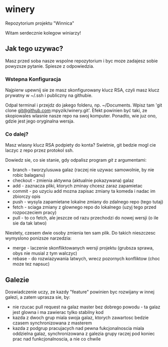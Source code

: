 # winery
Repozytorium projektu "Winnica"

Witam serdecznie kolegow winiarzy!

## Jak tego uzywac?

Masz przed soba nasze wspolne repozytorium i byc moze zadajesz sobie powyzsze pytanie.
Spiesze z odpowiedzia.

### Wstepna Konfiguracja

Najpierw upewnij sie ze masz skonfigurowany klucz RSA, czyli masz klucz prywatny w ~/.ssh i publiczny na githubie.

Odpal terminal i przejdz do jakego folderu, np. ~/Documents.
Wpisz tam 'git clone git@github.com:mpyzik/winery.git'.
Efekt powinien być taki, ze skopiowales wlasnie nasze repo na swoj komputer.
Ponadto, wie juz ono, gdzie jest jego oryginalna wersja.

### Co dalej?

Masz wlasny klucz RSA podpiety do konta? Swietnie, git bedzie mogl cie laczyc z repo przez protokol ssh.

Dowiedz sie, co sie stanie, gdy odpalisz program *git* z argumentami:
 * branch - tworzy/usuwa galaz (raczej nie uzywac samowolnie, by nie robic balaganu)
 * checkout - zmienia aktywna (aktualnie pokazywana) galaz
 * add - zaznacza pliki, ktorych zminay chcesz zaraz zapamietac
 * commit - po uzyciu add mozna zapisac zmiany ta komeda i nadac im zbiorczy opis
 * push - wysyla zapamietane lokalne zmiany do zdalnego repo (tego tutaj)
 * fetch - sciaga zmiany z glownego repo do lokalnego (uzyj tego przed rozpoczeciem pracy)
 * pull - to co fetch, ale jeszcze od razu przechodzi do nowej wersji (o ile sie da tak latwo)

Niestety, czesem dwie osoby zmienia ten sam plik. Do takich nieszczesc wymyslono ponizsze narzedzia:
 * merge - laczenie skonfliktowanych wersji projektu (grubsza sprawa, obys nie musial z tym walczyc)
 * rebase - do rozwiazywania latwych, wrecz pozornych konfliktow (choc moze tez napsuc)

## Galezie

Doswiadczenie uczy, ze kazdy "feature" powinien byc rozwijany w innej galezi, a zatem uprasza sie, by:
 * nie rzucac pull request na galaz master bez dobrego powodu - ta galaz jest glowna i ma zawierac tylko stabilny kod
 * kazda z dwoch grup miala swoja galaz, ktorych zawartosc bedzie czasem synchronizowana z masterem
 * kazda z podgrup pracujacych nad pewna fukcjonalnoscia miala oddzielna galaz, synchronizowana z galezia grupy raczej pod koniec prac nad funkcjonalnoscia, a nie co chwile
